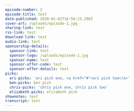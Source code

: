 ```yaml
---
episode-number: 2
episode-title: test
date-published: 2020-02-02T16:50:23.298Z
cover-art: /uploads/episode-1.jpg
sharing-link: test
rss-link: test
download-link: test
audio-link: test
sponsorship-details:
  sponsor-link: test
  sponsor-logo: /uploads/episode-1.jpg
  sponsor-name: test
  sponsor-offer-code: test
  sponsor-offer-details: test
picks:
  ari-picks: 'ari pick one, <a href="#">ari pick two</a>'
  ben-picks: ben pick
  chris-picks: 'chris pick one, chris pick two'
  elizabeth-picks: elizabeth pick
shownotes: test
transcript: test
---
```


